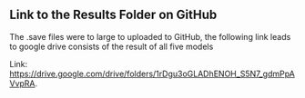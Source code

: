 ## Link to the Results Folder on GitHub

The .save files were to large to uploaded to GitHub, the following link leads to google drive consists of the result of all five models

Link: https://drive.google.com/drive/folders/1rDgu3oGLADhENOH_S5N7_gdmPpAVvpRA.
